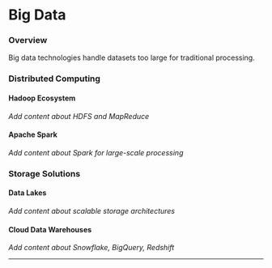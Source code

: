 # Big Data

### Overview

Big data technologies handle datasets too large for traditional processing.

### Distributed Computing

#### Hadoop Ecosystem
*Add content about HDFS and MapReduce*

#### Apache Spark
*Add content about Spark for large-scale processing*

### Storage Solutions

#### Data Lakes
*Add content about scalable storage architectures*

#### Cloud Data Warehouses
*Add content about Snowflake, BigQuery, Redshift*

---
